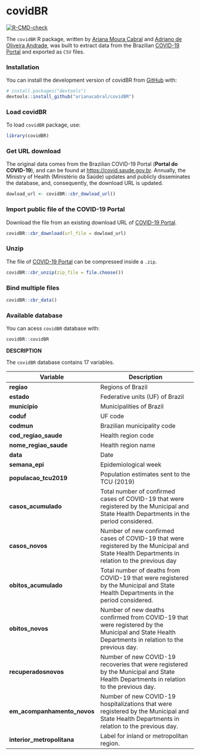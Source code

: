 
<!-- README.md is generated from README.Rmd. Please edit that file -->

# covidBR

<!-- badges: start -->

[![R-CMD-check](https://github.com/arianacabral/covidBR/workflows/R-CMD-check/badge.svg)](https://github.com/arianacabral/covidBR/actions)
<!-- badges: end -->

The `covidBR` R package, written by [Ariana Moura
Cabral](https://orcid.org/0000-0002-9804-353X) and [Adriano de Oliveira
Andrade](https://orcid.org/0000-0002-5689-6606), was built to extract
data from the Brazilian [COVID-19 Portal](https://covid.saude.gov.br)
and exported as `CSV` files.

### Installation

You can install the development version of covidBR from
[GitHub](https://github.com/) with:

``` r
# install.packages("devtools")
devtools::install_github("arianacabral/covidBR")
```

### Load covidBR

To load `covidBR` package, use:

``` r
library(covidBR)
```

### Get URL download

The original data comes from the Brazilian COVID-19 Portal (**Portal do
COVID-19**), and can be found at <https://covid.saude.gov.br>. Annually,
the Ministry of Health (Ministério da Saúde) updates and publicly
disseminates the database, and, consequently, the download URL is
updated.

``` r
dowload_url <- covidBR::cbr_dowload_url()
```

### Import public file of the COVID-19 Portal

Download the file from an existing download URL of [COVID-19
Portal](https://covid.saude.gov.br).

``` r
covidBR::cbr_download(url_file = dowload_url)
```

### Unzip

The file of [COVID-19 Portal](https://covid.saude.gov.br) can be
compressed inside a `.zip`.

``` r
covidBR::cbr_unzip(zip_file = file.choose())
```

### Bind multiple files

``` r
covidBR::cbr_data()
```

### Available database

You can acess `covidBR` database with:

``` r
covidBR::covidBR
```

**DESCRIPTION**

The `covidBR` database contains 17 variables.

| Variable                    | Description                                                                                                                                      |
|-----------------------------|--------------------------------------------------------------------------------------------------------------------------------------------------|
| **regiao**                  | Regions of Brazil                                                                                                                                |
| **estado**                  | Federative units (UF) of Brazil                                                                                                                  |
| **municipio**               | Municipalities of Brazil                                                                                                                         |
| **coduf**                   | UF code                                                                                                                                          |
| **codmun**                  | Brazilian municipality code                                                                                                                      |
| **cod_regiao_saude**        | Health region code                                                                                                                               |
| **nome_regiao_saude**       | Health region name                                                                                                                               |
| **data**                    | Date                                                                                                                                             |
| **semana_epi**              | Epidemiological week                                                                                                                             |
| **populacao_tcu2019**       | Population estimates sent to the TCU (2019)                                                                                                      |
| **casos_acumulado**         | Total number of confirmed cases of COVID-19 that were registered by the Municipal and State Health Departments in the period considered.         |
| **casos_novos**             | Number of new confirmed cases of COVID-19 that were registered by the Municipal and State Health Departments in relation to the previous day     |
| **obitos_acumulado**        | Total number of deaths from COVID-19 that were registered by the Municipal and State Health Departments in the period considered.                |
| **obitos_novos**            | Number of new deaths confirmed from COVID-19 that were registered by the Municipal and State Health Departments in relation to the previous day. |
| **recuperadosnovos**        | Number of new COVID-19 recoveries that were registered by the Municipal and State Health Departments in relation to the previous day.            |
| **em_acompanhamento_novos** | Number of new COVID-19 hospitalizations that were registered by the Municipal and State Health Departments in relation to the previous day.      |
| **interior_metropolitana**  | Label for inland or metropolitan region.                                                                                                         |
